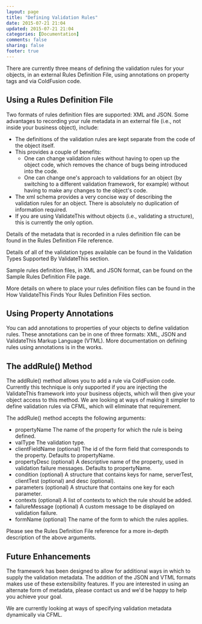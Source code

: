 ```yaml
---
layout: page
title: "Defining Validation Rules"
date: 2015-07-21 21:04
updated: 2015-07-21 21:04
categories: [Documentation]
comments: false
sharing: false
footer: true
---
```

There are currently three means of defining the validation rules for your objects, in an external Rules Definition File, using annotations on property tags and via ColdFusion code.

Using a Rules Definition File
---
Two formats of rules definition files are supported: XML and JSON. Some advantages to recording your rule metadata in an external file (i.e., not inside your business object), include:

* The definitions of the validation rules are kept separate from the code of the object itself.
* This provides a couple of benefits:
  * One can change validation rules without having to open up the object code, which removes the chance of bugs being introduced into the code.
  * One can change one's approach to validations for an object (by switching to a different validation framework, for example) without having to make any changes to the object's code.
* The xml schema provides a very concise way of describing the validation rules for an object. There is absolutely no duplication of information required.
* If you are using ValidateThis without objects (i.e., validating a structure), this is currently the only option.

Details of the metadata that is recorded in a rules definition file can be found in the Rules Definition File reference.

Details of all of the validation types available can be found in the Validation Types Supported By ValidateThis section.

Sample rules definition files, in XML and JSON format, can be found on the Sample Rules Definition File page.

More details on where to place your rules definition files can be found in the How ValidateThis Finds Your Rules Definition Files section.

Using Property Annotations
---
You can add annotations to properties of your objects to define validation rules. These annotations can be in one of three formats: XML, JSON and ValidateThis Markup Language (VTML). More documentation on defining rules using annotations is in the works.

The addRule() Method
---
The addRule() method allows you to add a rule via ColdFusion code. Currently this technique is only supported if you are injecting the ValidateThis framework into your business objects, which will then give your object access to this method. We are looking at ways of making it simpler to define validation rules via CFML, which will eliminate that requirement.

The addRule() method accepts the following arguments:

* propertyName The name of the property for which the rule is being defined.
* valType The validation type.
* clientFieldName (optional) The id of the form field that corresponds to the property. Defaults to propertyName.
* propertyDesc (optional) A descriptive name of the property, used in validation failure messages. Defaults to propertyName.
* condition (optional) A structure that contains keys for name, serverTest, clientTest (optional) and desc (optional).
* parameters (optional) A structure that contains one key for each parameter.
* contexts (optional) A list of contexts to which the rule should be added.
* failureMessage (optional) A custom message to be displayed on validation failure.
* formName (optional) The name of the form to which the rules applies.

Please see the Rules Definition File reference for a more in-depth description of the above arguments.

Future Enhancements
---
The framework has been designed to allow for additional ways in which to supply the validation metadata. The addition of the JSON and VTML formats makes use of these extensibility features. If you are interested in using an alternate form of metadata, please contact us and we'd be happy to help you achieve your goal.

We are currently looking at ways of specifying validation metadata dynamically via CFML.